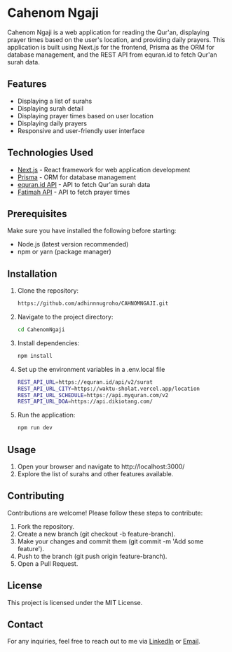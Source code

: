 # Cahenom Ngaji

Cahenom Ngaji is a web application for reading the Qur'an, displaying prayer times based on the user's location, and providing daily prayers. This application is built using Next.js for the frontend, Prisma as the ORM for database management, and the REST API from equran.id to fetch Qur'an surah data.

## Features

- Displaying a list of surahs
- Displaying surah detail
- Displaying prayer times based on user location
- Displaying daily prayers
- Responsive and user-friendly user interface

## Technologies Used

- [Next.js](https://nextjs.org/) - React framework for web application development
- [Prisma](https://www.prisma.io/) - ORM for database management
- [equran.id API](https://equran.id/api/v2/surat) - API to fetch Qur'an surah data
- [Fatimah API](https://api.myquran.com/v2) - API to fetch prayer times

## Prerequisites

Make sure you have installed the following before starting:

- Node.js (latest version recommended)
- npm or yarn (package manager)

## Installation
1. Clone the repository:
   ```bash
   https://github.com/adhinnnugroho/CAHNOMNGAJI.git
   
2. Navigate to the project directory:
   ```bash
   cd CahenomNgaji

3. Install dependencies:
   ```bash
   npm install

4. Set up the environment variables in a .env.local file
   ```bash
   REST_API_URL=https://equran.id/api/v2/surat
   REST_API_URL_CITY=https://waktu-sholat.vercel.app/location
   REST_API_URL_SCHEDULE=https://api.myquran.com/v2
   REST_API_URL_DOA=https://api.dikiotang.com/  

5. Run the application:
   ```bash
   npm run dev

## Usage

1. Open your browser and navigate to http://localhost:3000/
2. Explore the list of surahs and other features available.

## Contributing
Contributions are welcome! Please follow these steps to contribute:

1. Fork the repository.
2. Create a new branch (git checkout -b feature-branch).
3. Make your changes and commit them (git commit -m 'Add some feature').
4. Push to the branch (git push origin feature-branch).
5. Open a Pull Request.
   
## License
This project is licensed under the MIT License.

## Contact
For any inquiries, feel free to reach out to me via <a href="https://www.linkedin.com/in/adhinnnugroho/">LinkedIn</a> or <a href="mailto:adhinnnugroho@gmail.com">Email</a>.


